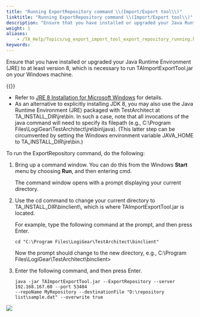 ```yaml
--- 
title: "Running ExportRepository command \\(Import/Export tool\\)"
linktitle: "Running ExportRepository command \\(Import/Export tool\\)"
description: "Ensure that you have installed or upgraded your Java Runtime Environment (JRE) to at least version 8, which is necessary to run TAImportExportTool.jar on your Windows machine. Tip: Refer to JRE 8 ..."
weight: 1
aliases: 
    - /TA_Help/Topics/ug_export_import_tool_export_repository_running.html
keywords: 
---
```


Ensure that you have installed or upgraded your Java Runtime Environment \(JRE\) to at least version 8, which is necessary to run TAImportExportTool.jar on your Windows machine.

{{<tip>}}

-   Refer to [JRE 8 Installation for Microsoft Windows](http://docs.oracle.com/javase/8/docs/technotes/guides/install/windows_jre_install.html#CHDEDHAJ) for details.
-   As an alternative to explicitly installing JDK 8, you may also use the Java Runtime Environment \(JRE\) packaged with TestArchitect at TA\_INSTALL\_DIR\\jre\\bin. In such a case, note that all invocations of the java command will need to specify its filepath \(e.g., C:\\Program Files\\LogiGear\\TestArchitect\\jre\\bin\\java\). \(This latter step can be circumvented by setting the Windows environment variable JAVA\_HOME to TA\_INSTALL\_DIR\\jre\\bin.\)

To run the ExportRepository command, do the following:

1.  Bring up a command window. You can do this from the Windows **Start** menu by choosing **Run**, and then entering cmd.

    The command window opens with a prompt displaying your current directory.

2.  Use the cd command to change your current directory to TA\_INSTALL\_DIR\\binclient\\, which is where TAImportExportTool.jar is located.

    For example, type the following command at the prompt, and then press Enter.

    ```
    cd "C:\Program Files\LogiGear\TestArchitect\binclient"
    ```

    Now the prompt should change to the new directory, e.g., C:\\Program Files\\LogiGear\\TestArchitect\\binclient\>

3.  Enter the following command, and then press Enter.

    ```
    java -jar TAImportExportTool.jar --ExportRepository --server 192.168.167.60 --port 53404 
    --repoName MyRepository --destinationFile "D:\repository list\sample.dat" --overwrite true
    ```


![](/images/TA_Help/Images/TA_Export_Import_tool_ExportRepo.png)


